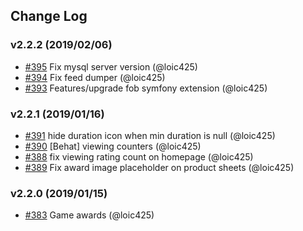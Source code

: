 ## Change Log

### v2.2.2 (2019/02/06)
- [#395](https://github.com/jedisjeux/jedisjeux/pull/395) Fix mysql server version (@loic425)
- [#394](https://github.com/jedisjeux/jedisjeux/pull/394) Fix feed dumper (@loic425)
- [#393](https://github.com/jedisjeux/jedisjeux/pull/393) Features/upgrade fob symfony extension (@loic425)


### v2.2.1 (2019/01/16)
- [#391](https://github.com/Jedisjeux/Jedisjeux/pull/391) hide duration icon when min duration is null (@loic425)
- [#390](https://github.com/Jedisjeux/Jedisjeux/pull/390) [Behat] viewing counters (@loic425)
- [#388](https://github.com/Jedisjeux/Jedisjeux/pull/388) fix viewing rating count on homepage (@loic425)
- [#389](https://github.com/Jedisjeux/Jedisjeux/pull/389) Fix award image placeholder on product sheets (@loic425)

### v2.2.0 (2019/01/15)
- [#383](https://github.com/Jedisjeux/Jedisjeux/pull/383) Game awards (@loic425)
